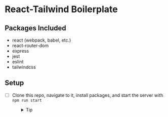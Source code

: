 # React-Tailwind Boilerplate

## Packages Included

- react (webpack, babel, etc.)
- react-router-dom
- express
- jest
- eslint
- tailwindcss

## Setup

- [ ] Clone this repo, navigate to it, install packages, and start the server with `npm run start`
  <details style="padding-left: 2em">
    <summary>Tip</summary>

    ```sh
    npm install
    npm run start
    ```
  </details>

